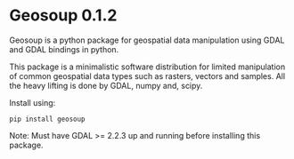  # Geosoup 0.1.2

Geosoup is a python package for geospatial data manipulation using GDAL and GDAL bindings in python.

This package is a minimalistic software distribution for limited manipulation of common geospatial data types such as rasters, vectors and samples. All the heavy lifting is done by GDAL, numpy and, scipy. 

Install using:

`pip install geosoup`


Note: Must have GDAL >= 2.2.3 up and running before installing this package.
